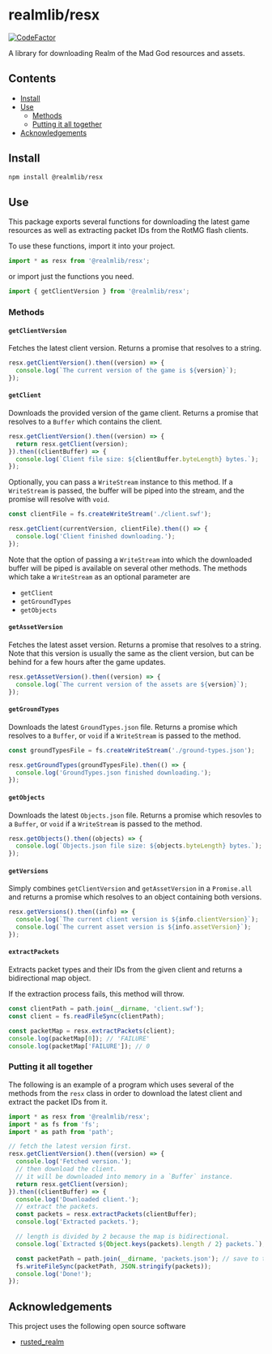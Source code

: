 # realmlib/resx

[![CodeFactor](https://www.codefactor.io/repository/github/thomas-crane/realmlib-resx/badge)](https://www.codefactor.io/repository/github/thomas-crane/realmlib-resx)

A library for downloading Realm of the Mad God resources and assets.

## Contents

+ [Install](#install)
+ [Use](#use)
  + [Methods](#methods)
  + [Putting it all together](#putting-it-all-together)
+ [Acknowledgements](#acknowledgements)

## Install

```bash
npm install @realmlib/resx
```

## Use

This package exports several functions for downloading the latest game resources as well as extracting packet IDs from the RotMG flash clients.

To use these functions, import it into your project.

```typescript
import * as resx from '@realmlib/resx';
```

or import just the functions you need.

```typescript
import { getClientVersion } from '@realmlib/resx';
```

### Methods

#### `getClientVersion`

Fetches the latest client version. Returns a promise that resolves to a string.

```typescript
resx.getClientVersion().then((version) => {
  console.log(`The current version of the game is ${version}`);
});
```

#### `getClient`

Downloads the provided version of the game client. Returns a promise that resolves to a `Buffer` which contains the client.

```typescript
resx.getClientVersion().then((version) => {
  return resx.getClient(version);
}).then((clientBuffer) => {
  console.log(`Client file size: ${clientBuffer.byteLength} bytes.`);
});
```

Optionally, you can pass a `WriteStream` instance to this method. If a `WriteStream` is passed, the buffer will be piped into the stream, and the promise will resolve with `void`.

```typescript
const clientFile = fs.createWriteStream('./client.swf');

resx.getClient(currentVersion, clientFile).then(() => {
  console.log('Client finished downloading.');
});
```

Note that the option of passing a `WriteStream` into which the downloaded buffer will be piped is available on several other methods. The methods which take a `WriteStream` as an optional parameter are

+ `getClient`
+ `getGroundTypes`
+ `getObjects`

#### `getAssetVersion`

Fetches the latest asset version. Returns a promise that resolves to a string. Note that this version is usually the same as the client version, but can be behind for a few hours after the game updates.

```typescript
resx.getAssetVersion().then((version) => {
  console.log(`The current version of the assets are ${version}`);
});
```

#### `getGroundTypes`

Downloads the latest `GroundTypes.json` file. Returns a promise which resolves to a `Buffer`, or `void` if a `WriteStream` is passed to the method.

```typescript
const groundTypesFile = fs.createWriteStream('./ground-types.json');

resx.getGroundTypes(groundTypesFile).then(() => {
  console.log('GroundTypes.json finished downloading.');
});
```

#### `getObjects`

Downloads the latest `Objects.json` file. Returns a promise which resovles to a `Buffer`, or `void` if a `WriteStream` is passed to the method.

```typescript
resx.getObjects().then((objects) => {
  console.log(`Objects.json file size: ${objects.byteLength} bytes.`);
});
```

#### `getVersions`

Simply combines `getClientVersion` and `getAssetVersion` in a `Promise.all` and returns a promise which resolves to an object containing both versions.

```typescript
resx.getVersions().then((info) => {
  console.log(`The current client version is ${info.clientVersion}`);
  console.log(`The current asset version is ${info.assetVersion}`);
});
```

#### `extractPackets`

Extracts packet types and their IDs from the given client and returns a bidirectional map object.

If the extraction process fails, this method will throw.

```typescript
const clientPath = path.join(__dirname, 'client.swf');
const client = fs.readFileSync(clientPath);

const packetMap = resx.extractPackets(client);
console.log(packetMap[0]); // 'FAILURE'
console.log(packetMap['FAILURE']); // 0
```

### Putting it all together

The following is an example of a program which uses several of the methods from the `resx` class in order to download the latest client and extract the packet IDs from it.

```typescript
import * as resx from '@realmlib/resx';
import * as fs from 'fs';
import * as path from 'path';

// fetch the latest version first.
resx.getClientVersion().then((version) => {
  console.log('Fetched version.');
  // then download the client.
  // it will be downloaded into memory in a `Buffer` instance.
  return resx.getClient(version);
}).then((clientBuffer) => {
  console.log('Downloaded client.');
  // extract the packets.
  const packets = resx.extractPackets(clientBuffer);
  console.log('Extracted packets.');

  // length is divided by 2 because the map is bidirectional.
  console.log(`Extracted ${Object.keys(packets).length / 2} packets.`);

  const packetPath = path.join(__dirname, 'packets.json'); // save to the current directory.
  fs.writeFileSync(packetPath, JSON.stringify(packets));
  console.log('Done!');
});

```

## Acknowledgements

This project uses the following open source software

+ [rusted_realm](https://github.com/dmarcuse/rusted_realm)
